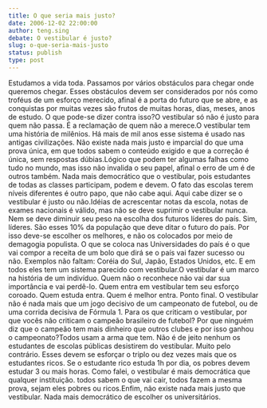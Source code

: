 ```yaml
---
title: O que seria mais justo?
date: 2006-12-02 22:00:00
author: teng.sing
debate: O vestibular é justo?
slug: o-que-seria-mais-justo
status: publish 
type: post
---
```


Estudamos a vida toda. Passamos por vários obstáculos para chegar onde queremos chegar. Esses obstáculos devem ser considerados por nós como troféus de um esforço merecido, afinal é a porta do futuro que se abre, e as conquistas por muitas vezes são frutos de muitas horas, dias, meses, anos de estudo. O que pode-se dizer contra isso?O vestibular só não é justo para quem não passa. É a reclamação de quem não a merece.O vestibular tem uma história de milênios. Há mais de mil anos esse sistema é usado nas antigas civilizações. Não existe nada mais justo e imparcial do que uma prova única, em que todos sabem o conteúdo exigido e que a correção é única, sem respostas dúbias.Lógico que podem ter algumas falhas como tudo no mundo, mas isso não invalida o seu papel, afinal o erro de um é de outros também. Nada mais democrático que o vestibular, pois estudantes de todas as classes participam, podem e devem. O fato das escolas terem níveis diferentes é outro papo, que não cabe aqui. Aqui cabe dizer se o vestibular é justo ou não.Idéias de acrescentar notas da escola, notas de exames nacionais é válido, mas não se deve suprimir o vestibular nunca. Nem se deve diminuir seu peso na escolha dos futuros líderes do país. Sim, líderes. São esses 10% da população que deve ditar o futuro do país. Por isso deve-se escolher os melhores, e não os colocados por meio de demagogia populista. O que se coloca nas Universidades do país é o que vai compor a receita de um bolo que dirá se o país vai fazer sucesso ou não. Exemplos não faltam: Coréia do Sul, Japão, Estados Unidos, etc. E em todos eles tem um sistema parecido com vestibular.O vestibular é um marco na história de um indivíduo. Quem não o reconhece não vai dar sua importância e vai perdê-lo. Quem entra em vestibular tem seu esforço coroado. Quem estuda entra. Quem é melhor entra. Ponto final. O vestibular não é nada mais que um jogo decisivo de um campeonato de futebol, ou de uma corrida decisiva de Fórmula 1. Para os que criticam o vestibular, por que vocês não criticam o campeão brasileiro de futebol? Por que ninguém diz que o campeão tem mais dinheiro que outros clubes e por isso ganhou o campeonato?Todos usam a arma que tem. Não é de jeito nenhum os estudantes de escolas públicas desistirem do vestibular. Muito pelo contrário. Esses devem se esforçar o triplo ou dez vezes mais que os estudantes ricos. Se o estudante rico estuda 1h por dia, os pobres devem estudar 3 ou mais horas. Como falei, o vestibular é mais democrática que qualquer instituição. todos sabem o que vai cair, todos fazem a mesma prova, sejam eles pobres ou ricos.Enfim, não existe nada mais justo que vestibular. Nada mais democrático de escolher os universitários.

